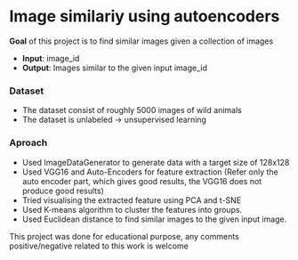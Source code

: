 # Image similariy using autoencoders


**Goal** of this project is to find similar images given a collection of images

* **Input**: image_id
* **Output**: Images similar to the given input image_id

### Dataset

* The dataset consist of roughly 5000 images of wild animals
* The dataset is unlabeled -> unsupervised learning

### Aproach

* Used ImageDataGenerator to generate data with a target size of 128x128
* Used VGG16 and Auto-Encoders for feature extraction (Refer only the auto encoder part, which gives good results, the VGG16 does not produce good results)
* Tried visualising the extracted feature using PCA and t-SNE
* Used K-means algorithm to cluster the features into groups.
* Used Euclidean distance to find similar images to the given input image.


This project was done for educational purpose, any comments positive/negative related to this work is welcome

